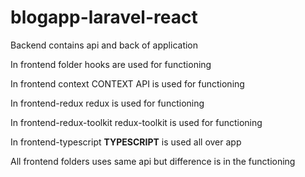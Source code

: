 # blogapp-laravel-react

Backend contains api and back of application

In frontend folder hooks are used for functioning

In frontend context CONTEXT API is used for functioning

In frontend-redux redux is used for functioning

In frontend-redux-toolkit redux-toolkit is used for functioning

In frontend-typescript **TYPESCRIPT** is used all over app

All frontend folders uses same api but difference is in the functioning
